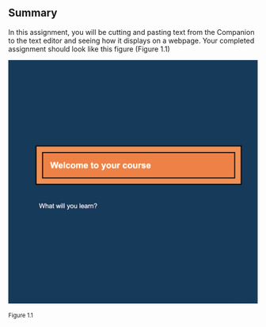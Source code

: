 ## Summary

In this assignment, you will be cutting and pasting text from the Companion to the text editor and seeing how it displays on a webpage. Your completed assignment should look like this figure (Figure 1.1)

<img src='../assets/qwA3oWn7PGb0pRvP0VG1.png' alt='The image displays a dark blue background with two elements: a rectangular orange box centered horizontally near the top of the image and a line of text below. The orange box has a black double border and contains the text "Welcome to your course" in bold white font. Below the box, slightly to the left, is the text "What will you learn?" in a smaller white font.' />

<sup>Figure 1.1</sup>
